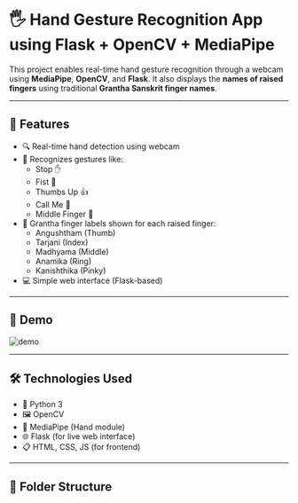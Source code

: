# 🖐️ Hand Gesture Recognition App using Flask + OpenCV + MediaPipe

This project enables real-time hand gesture recognition through a webcam using **MediaPipe**, **OpenCV**, and **Flask**. It also displays the **names of raised fingers** using traditional **Grantha Sanskrit finger names**.

---

## 🧠 Features

- 🔍 Real-time hand detection using webcam
- 🧠 Recognizes gestures like:
  - Stop ✋
  - Fist 👊
  - Thumbs Up 👍
  - Call Me 🤙
  - Middle Finger 🖕
- 📜 Grantha finger labels shown for each raised finger:
  - Angushtham (Thumb)
  - Tarjani (Index)
  - Madhyama (Middle)
  - Anamika (Ring)
  - Kanishthika (Pinky)
- 💻 Simple web interface (Flask-based)

---

## 🚀 Demo

![demo](demo.gif) <!-- Optional: Add your own screen recording gif -->

---

## 🛠️ Technologies Used

- 🐍 Python 3
- 🖼️ OpenCV
- 🤖 MediaPipe (Hand module)
- 🌐 Flask (for live web interface)
- 📋 HTML, CSS, JS (for frontend)

---

## 📁 Folder Structure

